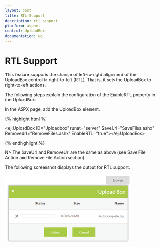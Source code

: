 ```yaml
---
layout: post
title: RTL-Support
description: rtl support 
platform: aspnet
control: UploadBox
documentation: ug
---
```


# RTL Support 

This feature supports the change of left-to-right alignment of the UploadBox control to right-to-left (RTL). That is, it sets the UploadBox to right-to-left actions.

The following steps explain the configuration of the EnableRTL property in the UploadBox. 

In the ASPX page, add the UploadBox element.

{% highlight html %}



<ej:UploadBox ID="Uploadbox" runat="server" SaveUrl="SaveFiles.ashx" RemoveUrl="RemoveFiles.ashx" EnableRTL="true"></ej:UploadBox>





{% endhighlight %}

N> The SaveUrl and RemoveUrl are the same as above (see Save File Action and Remove File Action section).

The following screenshot displays the output for RTL support.

 ![](RTL-Support_images/RTL-Support_img1.png)



